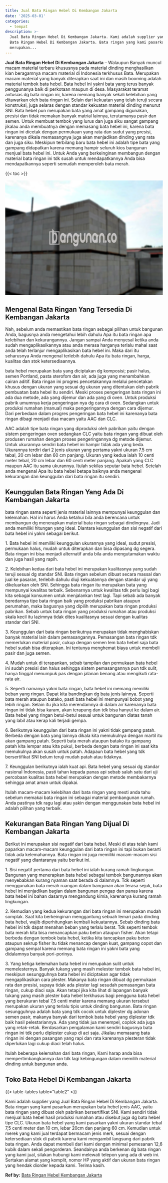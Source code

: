 ```yaml
---
title: Jual Bata Ringan Hebel Di Kembangan Jakarta
date: '2025-03-01'
categories:
  - tempat
description: >-
  Jual Bata Ringan Hebel Di Kembangan Jakarta. Kami adalah supplier yang Jual
  Bata Ringan Hebel Di Kembangan Jakarta. Bata ringan yang kami pasarkan
  merupakan...
---
```


**Jual Bata Ringan Hebel Di Kembangan Jakarta** – Walaupun Banyak muncul macam material terbaru khususnya pada material dinding menghasilkan kian beragamnya macam material di Indonesia terkhusus Bata. Merupakan macam material yang banyak diterapkan saat ini dan masih booming adalah material tembok bata hebel. Bata hebel ini yakni bata yang terus banyak penggunanya baik di perkotaan maupun di desa. Masyarakat teramat antusias dg bata ringan ini, karena memang banyak sekali kelebihan yang ditawarkan oleh bata ringan ini. Selain dari kekuatan yang telah teruji secara konstruksi, juga selaras dengan standar kekuatan material dinding menurut SNI. Bata hebel pun merupakan bata yang amat gampang digunakan, presisi dan tidak memakan banyak matrial lainnya, terutamanya pasir dan semen. Untuk membuat tembok yang lurus dan juga siku sangat gampang jikalau anda membuatnya dengan memasang bata hebel ini, karena bata ringan ini dicetak dengan permukaan yang rata dan sudut yang presisi, karenanya dikala memasangnya juga akan menjadikan dinding yang rata dan juga siku. Meskipun terbilang baru bata hebel ini adalah tipe bata yang gampang didapatkan karena memang hampir seluruh kios bangunan menjual bata hebel ini. Untuk Anda yang berkeinginan membangun dengan material bata ringan ini tdk susah untuk mendapatkannya Anda bisa mendapatkannya seperti semudah memperoleh bata merah.

{{< toc >}}

![Jual Bata Ringan Hebel Di Kembangan Jakarta](/images/jual-hebel-murah-36.png)

## Mengenal Bata Ringan Yang Tersedia Di Kembangan Jakarta

Nah, sebelum anda memastikan bata ringan sebagai pilihan untuk bangunan Anda, bagusnya anda mengetahui lebih dahulu Apa itu bata ringan apa kelebihan dan kekurangannya. Jangan sampai Anda menyesal ketika anda sudah mengaplikasikannya atau anda merasa harganya terlalu mahal saat anda telah terlanjur mengaplikasikan bata hebel ini. Maka dari itu seharusnya Anda mengenal terlebih dahulu Apa itu bata ringan, harga, kualitas dan stok ketersediaannya.

bata hebel merupakan bata yang diciptakan dg komposisi; pasir halus, semen Portland, pasta sterofom dan air, ada juga yang menambahkan cairan aditif. Bata ringan ini progres pencetakannya melalui pencetakan khusus dengan ukuran yang sesuai dg ukuran yang ditentukan oleh pabrik pembuatan bata hebel itu sendiri. Meski proses pengeringan bata ringan ini ada dua metode, ada yang dijemur dan ada yang di oven. Untuk produksi pabrik umumnya kerja pengeringan nya dg cara di oven. Sedangkan untuk produksi rumahan (manual) maka pengeringannya dengan cara dijemur. Dari perbedaan dalam progres pengeringan bata hebel ini karenanya bata ringan dibagi menjadi dua macam yaitu AAC dan CLC.

AAC adalah tipe bata ringan yang diproduksi oleh pabrikan yaitu dengan sistem pengeringan oven sedangkan CLC yaitu bata ringan yang dibuat oleh produsen rumahan dengan proses pengeringannya dg metode dijemur. Untuk ukurannya sendiri bata hebel ini hampir tidak ada yang beda. Ukurannya terdiri dari 2 jenis ukuran yang pertama yakni ukuran 7.5 cm tebal, 20 cm lebar dan 60 cm panjang. Ukuran yang kedua ialah 10 centi meter tebal, 20 cm lebar dan 60 centi meter panjang. Apakah yang CLC maupun AAC itu sama ukurannya. Itulah sekilas seputar bata hebel. Setelah anda mengenal Apa itu bata hebel betapa baiknya anda mengenal kekurangan dan keunggulan dari bata ringan itu sendiri.

## Keunggulan Bata Ringan Yang Ada Di Kembangan Jakarta

bata ringan sama seperti jenis material lainnya mempunyai keunggulan dan kelemahan. Hal ini harus Anda ketahui bila anda berencana untuk membangun dg menerapkan material bata ringan sebagai dindingnya. Jadi anda memiliki hitungan yang ideal. Diantara keunggulan dan sisi negatif dari bata hebel ini yakni sebagai berikut.

1\. Bata hebel ini memiliki keunggulan ukurannya yang ideal, sudut presisi, permukaan halus, mudah untuk diterapkan dan bisa dipasang dg segera. Bata ringan ini bisa menjadi alternatif anda bila anda mengutamakan waktu dan juga hasil yang rapih.

2\. Kelebihan kedua dari bata hebel ini merupakan kualitasnya yang sudah teruji sesuai dg standar SNI. Bata ringan sebelum dibuat secara massal dan jual ke pasaran, terlebih dahulu diuji kekuatannya dengan standar uji yang dikeluarkan oleh SNI. Sehingga bata ringan itu merupakan bata yang mempunyai kwalitas terbaik. Sebenarnya untuk kwalitas tdk perlu lagi bagi kita sebagai konsumen untuk menjalankan test lagi. Tapi sebab ada banyak beredarnya tipe bata ringan baik yang produksi pabrikan ataupun perumahan, maka bagusnya yang dipilih merupakan bata ringan produksi pabrikan. Sebab untuk bata ringan yang produksi rumahan atau produksi skala kecil itu lazimnya tidak dites kualitasnya sesuai dengan kualitas standar dari SNI.

3\. Keunggulan dari bata ringan berikutnya merupakan tidak menghabiskan banyak material lain dalam pemasangannya. Pemasangan bata ringan tdk memerlukan material pasir, cukup dengan semen lem bata hebel saja bata hebel sudah bisa diterapkan. Ini tentunya menghemat biaya untuk membeli pasir dan juga semen.

4\. Mudah untuk di terapankan, sebab tampilan dan permukaan bata hebel ini sudah presisi dan halus sehingga sistem pemasangannya pun tdk sulit, hanya tinggal menumpuk pas dengan jalanan benang atau mengikuti rata-rata air.

5\. Seperti namanya yakni bata ringan, bata hebel ini memang memiliki beban yang ringan. Dapat kita bandingkan dg bata jenis lainnya. Seperti bata merah ataupun batako, pasti bata hebel ini mempunyai bobot yang lebih ringan. Selain itu jika kita merendamnya di dalam air karenanya bata ringan ini tidak bisa karam, akan terapung dan tdk bisa hanyut ke dalam air. Bata hebel yang ringan betul-betul sesuai untuk bangunan diatas tanah yang labil atau kerap kali terjadi gempa.

6\. Berikutnya keunggulan dari bata ringan ini yakni tidak gampang patah. Berbeda dengan bata yang lainnya dikala kita memukulnya dengan martil itu akan gampang patah. Seperti bata merah ataupun batako itu gampang patah kita lempar atau kita pukul, berbeda dengan bata ringan ini saat kita memukulnya akan susah untuk patah. Adapaun bata hebel yang tdk bersertifikat SNI belum teruji mudah patah atau tidaknya.

7\. Keunggulan berikutnya ialah kuat api. Bata hebel yang sesuai dg standar nasional Indonesia, pasti tahan kepada panas api sebab salah satu dari uji percobaan kualitas bata hebel merupakan dengan metode membakarnya sehingga amat aman untuk dipakai.

Itulah macam-macam kelebihan dari bata ringan yang mesti anda tahu sebelum memakai bata ringan ini sebagai material pembangunan rumah. Anda pastinya tdk ragu lagi atau yakin dengan menggunakan bata hebel ini adalah pilihan yang terbaik.

## Kekurangan Bata Ringan Yang Dijual Di Kembangan Jakarta

Berikut ini merupakan sisi negatif dari bata hebel. Meski di atas telah kami paparkan macam-macam keunggulan dari bata ringan ini tapi bukan berarti tidak ada kelemahannya. Bata ringan ini juga memiliki macam-macam sisi negatif yang diantaranya yaitu berikut ini.

1\. Sisi negatif pertama dari bata hebel ini ialah kurang ramah lingkungan. Bangunan yang menerapkan bata hebel sebagai tembok bangunannya akan menyebabkan kurang nyaman saat berada di dalamnya. Tdk seperti menggunakan bata merah ruangan dalam bangunan akan terasa sejuk, bata hebel ini menjadikan bagian dalam bangunan pengap dan panas karena bata hebel ini bahan dasarnya mengandung kimia, karenanya kurang ramah lingkungan.

2\. Kemudian yang kedua kekurangan dari bata ringan ini merupakan mudah somplak. Saat kita berkeinginan menggantung sebuah lemari pada dinding bata hebel, wajib diperhitungkan kembali kekuatannya. Sebab dinding bata hebel ini tdk dapat menahan beban yang terlalu berat. Tdk seperti tembok bata merah kita bisa menancapkan paku beton ataupun fisher. Akan tetapi berbeda dengan tembok bata hebel, ketika kita tancapkan paku beton ataupun sekrup fisher itu tidak menancap dengan kuat, gampang copot dan gampang sempal karena memang bata ringan ini yakni bata yang didalamnya banyak pori-porinya.

3\. Yang ketiga kelemahan bata hebel ini merupakan sulit untuk memelesternya. Banyak tukang yang masih melester tembok bata hebel ini, meskipun sesungguhnya bata hebel ini diciptakan agar tidak mengaplikasikan cara plester. Makanya bata ringan dibuat dg permukaan rata dan presisi, supaya tidak ada plester lagi sesudah pemasangan bata ringan, cukup diaci saja. Akan tetapi jika kita lihat di lapangan banyak tukang yang masih plester bata hebel terkhusus bagi pengguna bata hebel yang berukuran tebal 7,5 centi meter karena memang ukuran tersebut merupakan ukuran yang terlalu tipis untuk dinding bangunan. Bata ringan sesungguhnya adalah bata yang tdk cocok untuk diplester dg adonan semen pasir, makanya banyak dari tembok bata hebel yang diplester tdk baik hasil pelestariannya. Ada yang tidak jua menempel, coplok ada juga yang retak-retak. Berdasarkan pengalaman kami sendiri bagusnya bata ringan ini tdk perlu diplester cukup di aci saja. Jikalau memasang bata ringan ini dengan pasangan yang rapi dan rata karenanya plesteran tidak diperlukan lagi cukup diaci telah halus.

Itulah beberapa kelemahan dari bata ringan, Kami harap anda bisa mempertimbangkannya dan tdk lagi kebingungan dalam memilih material dinding untuk bangunan anda.

## Toko Bata Hebel Di Kembangan Jakarta

{{< table-tables table="table2" >}}

Kami adalah supplier yang Jual Bata Ringan Hebel Di Kembangan Jakarta. Bata ringan yang kami pasarkan merupakan bata hebel jenis AAC, yaitu bata ringan yang dibuat oleh pabrikan bersertifikat SNI. Kami sendiri tidak menjual bata hebel hasil produksi rumahan atau disebut juga dg bata hebel tipe CLC. Ukuran bata hebel yang kami pasarkan yakni ukuran standar tebal 7,5 centi meter dan 10 cm, lebar 20cm dan panjang 60 cm. Kemudian untuk merek yang kami jual terdapat bermacam jenis merk, sesuai dengan ketersediaan stok di pabrik karena kami mengambil langsung dari pabrik bata ringan. Anda dapat membeli dari kami dengan minimal pemesanan 12,6 kubik dalam sekali pengorderan. Seandainya anda berkenan dg bata ringan yang kami jual, silakan hubungi kami melewati telepon yang ada di web ini. Sertakan alamat yang komplit, nomor HP yang aktif dan ukuran bata ringan yang hendak diorder kepada kami. Terima kasih.

**Ref by:** [Bata Ringan Hebel Kembangan Jakarta](https://id.wikipedia.org/wiki/Bata)
